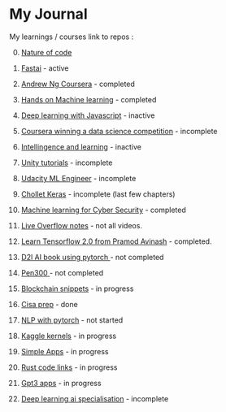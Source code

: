 # My Journal

My learnings / courses link to repos :

0. [Nature of code](https://github.com/fanbyprinciple/noc-fanbyprinciple)

1. [Fastai](https://github.com/fanbyprinciple/fastai) - active

2. [Andrew Ng Coursera](https://github.com/fanbyprinciple/Andrew-Ng-Coursera-Machine-Learning-Notes) - completed

3. [Hands on Machine learning](https://github.com/fanbyprinciple/hands_on_ml) - completed

4. [Deep learning with Javascript](https://github.com/fanbyprinciple/Deep-Learning-with-Javascript) - inactive

5. [Coursera winning a data science competition](https://github.com/fanbyprinciple/how-to-win-a-data-science-competition) - incomplete

6. [Intellingence and learning](https://github.com/fanbyprinciple/intandlearn) - inactive

7. [Unity tutorials](https://github.com/unity-journey) - incomplete

8. [Udacity ML Engineer](https://github.com/udacity_ml_engineer) - incomplete

9. [Chollet Keras](https://github.com/Chollet-masterclass) - incomplete (last few chapters)

10. [Machine learning for Cyber Security](https://github.com/fanbyprinciple/Machine-Learning-For-Cyber-Security) - completed

11. [Live Overflow notes](https://github.com/fanbyprinciple/live_overflow_notes) - not all videos.

12. [Learn Tensorflow 2.0 from Pramod Avinash](https://github.com/fanbyprinciple/Learn-Tensorflow-2.0-Pramod-Avinash) - completed.

13. [D2l AI book using pytorch ](https://github.com/fanbyprinciple/d2l-fanbyprinciple) - not completed

14. [Pen300 ](https://github.com/fanbyprinciple/pen300) - not completed

15. [Blockchain snippets](https://github.com/fanbyprinciple/blockchain_snippets) - in progress

16. [Cisa prep](https://github.com/fanbyprinciple/cisa_prep) - done

17. [NLP with pytorch](https://github.com/fanbyprinciple/nlp-with-pytorch) - not started

18. [Kaggle kernels](https://github.com/fanbyprinciple/kaggle_kernels) - in progress

19. [Simple Apps](https://github.com/fanbyprinciple/simpleapps) - in progress

20. [Rust code links](https://github.com/fanbyprinciple/rust_code_examples) - in progress

21. [Gpt3 apps](https://github.com/fanbyprinciple/gpt3-apps) - in progress

22. [Deep learning ai specialisation](https://github.com/fanbyprinciple/Deep-learning-ai-specialisation) - incomplete
